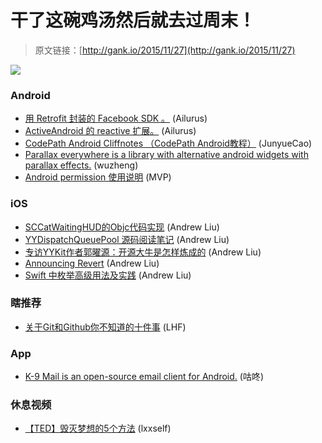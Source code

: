 # 干了这碗鸡汤然后就去过周末！

> 原文链接：[http://gank.io/2015/11/27](http://gank.io/2015/11/27)

![](http://ww1.sinaimg.cn/large/7a8aed7bjw1eyfe319rvfj20hs0qo41p.jpg)

### Android

* [用 Retrofit 封装的 Facebook SDK 。](https://github.com/yongjhih/RetroFacebook) (Ailurus)
* [ActiveAndroid 的 reactive 扩展。](https://github.com/vicpinm/ActiveAndroidRx) (Ailurus)
* [CodePath Android Cliffnotes （CodePath Android教程）](http://guides.codepath.com/android) (JunyueCao)
* [Parallax everywhere is a library with alternative android widgets with parallax effects.](https://github.com/Narfss/ParallaxEverywhere) (wuzheng)
* [Android permission 使用说明](http://blog.csdn.net/fancylovejava/article/details/12623839) (MVP)

### iOS

* [SCCatWaitingHUD的Objc代码实现](http://anius.io/2015/11/25/SCCatWaitingHUD/?from=timeline&amp) (Andrew Liu)
* [YYDispatchQueuePool 源码阅读笔记](http://kittenyang.com/yydispatchqueuepool) (Andrew Liu)
* [专访YYKit作者郭曜源：开源大牛是怎样炼成的](http://www.infoq.com/cn/news/2015/11/ibireme) (Andrew Liu)
* [Announcing Revert](http://revealapp.com/blog/announcing) (Andrew Liu)
* [Swift 中枚举高级用法及实践](http://swift.gg/2015/11/20/advanced) (Andrew Liu)

### 瞎推荐

* [关于Git和Github你不知道的十件事](http://www.kuqin.com/shuoit/20151010/348440.html) (LHF)

### App

* [K-9 Mail is an open-source email client for Android.](https://github.com/k9mail/k) (咕咚)

### 休息视频

* [【TED】毁灭梦想的5个方法](http://video.weibo.com/show?fid=1034) (lxxself)

